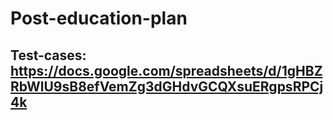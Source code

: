 # Post-education-plan
## Test-cases: https://docs.google.com/spreadsheets/d/1gHBZRbWlU9sB8efVemZg3dGHdvGCQXsuERgpsRPCj4k
